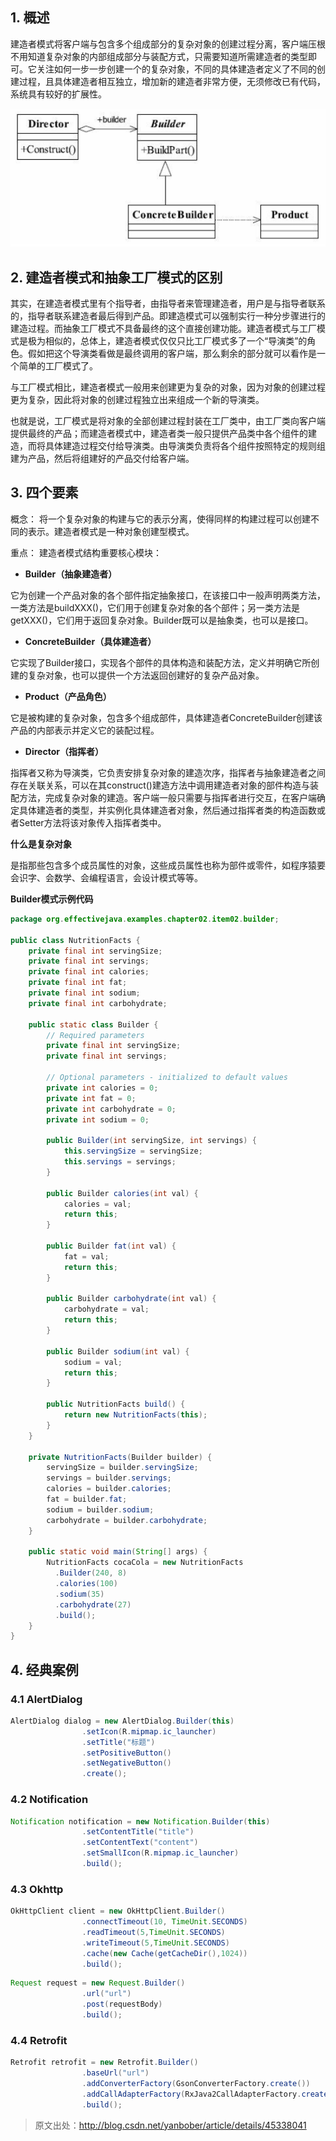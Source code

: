 ## **1. 概述**

建造者模式将客户端与包含多个组成部分的复杂对象的创建过程分离，客户端压根不用知道复杂对象的内部组成部分与装配方式，只需要知道所需建造者的类型即可。它关注如何一步一步创建一个的复杂对象，不同的具体建造者定义了不同的创建过程，且具体建造者相互独立，增加新的建造者非常方便，无须修改已有代码，系统具有较好的扩展性。

![builder建造者模式](../assets/builder)

## 2. 建造者模式和抽象工厂模式的区别

其实，在建造者模式里有个指导者，由指导者来管理建造者，用户是与指导者联系的，指导者联系建造者最后得到产品。即建造模式可以强制实行一种分步骤进行的建造过程。而抽象工厂模式不具备最终的这个直接创建功能。建造者模式与工厂模式是极为相似的，总体上，建造者模式仅仅只比工厂模式多了一个“导演类”的角色。假如把这个导演类看做是最终调用的客户端，那么剩余的部分就可以看作是一个简单的工厂模式了。

与工厂模式相比，建造者模式一般用来创建更为复杂的对象，因为对象的创建过程更为复杂，因此将对象的创建过程独立出来组成一个新的导演类。

也就是说，工厂模式是将对象的全部创建过程封装在工厂类中，由工厂类向客户端提供最终的产品；而建造者模式中，建造者类一般只提供产品类中各个组件的建造，而将具体建造过程交付给导演类。由导演类负责将各个组件按照特定的规则组建为产品，然后将组建好的产品交付给客户端。

## **3. 四个要素**
概念： 将一个复杂对象的构建与它的表示分离，使得同样的构建过程可以创建不同的表示。建造者模式是一种对象创建型模式。

重点： 建造者模式结构重要核心模块：

- **Builder（抽象建造者）**

它为创建一个产品对象的各个部件指定抽象接口，在该接口中一般声明两类方法，一类方法是buildXXX()，它们用于创建复杂对象的各个部件；另一类方法是getXXX()，它们用于返回复杂对象。Builder既可以是抽象类，也可以是接口。

- **ConcreteBuilder（具体建造者）**

它实现了Builder接口，实现各个部件的具体构造和装配方法，定义并明确它所创建的复杂对象，也可以提供一个方法返回创建好的复杂产品对象。

- **Product（产品角色）**

它是被构建的复杂对象，包含多个组成部件，具体建造者ConcreteBuilder创建该产品的内部表示并定义它的装配过程。

- **Director（指挥者）**

指挥者又称为导演类，它负责安排复杂对象的建造次序，指挥者与抽象建造者之间存在关联关系，可以在其construct()建造方法中调用建造者对象的部件构造与装配方法，完成复杂对象的建造。客户端一般只需要与指挥者进行交互，在客户端确定具体建造者的类型，并实例化具体建造者对象，然后通过指挥者类的构造函数或者Setter方法将该对象传入指挥者类中。

**什么是复杂对象**

是指那些包含多个成员属性的对象，这些成员属性也称为部件或零件，如程序猿要会识字、会数学、会编程语言，会设计模式等等。

**Builder模式示例代码**

```java
package org.effectivejava.examples.chapter02.item02.builder;

public class NutritionFacts {
    private final int servingSize;
    private final int servings;
    private final int calories;
    private final int fat;
    private final int sodium;
    private final int carbohydrate;

    public static class Builder {
        // Required parameters
        private final int servingSize;
        private final int servings;

        // Optional parameters - initialized to default values
        private int calories = 0;
        private int fat = 0;
        private int carbohydrate = 0;
        private int sodium = 0;

        public Builder(int servingSize, int servings) {
            this.servingSize = servingSize;
            this.servings = servings;
        }

        public Builder calories(int val) {
            calories = val;
            return this;
        }

        public Builder fat(int val) {
            fat = val;
            return this;
        }

        public Builder carbohydrate(int val) {
            carbohydrate = val;
            return this;
        }

        public Builder sodium(int val) {
            sodium = val;
            return this;
        }

        public NutritionFacts build() {
            return new NutritionFacts(this);
        }
    }

    private NutritionFacts(Builder builder) {
        servingSize = builder.servingSize;
        servings = builder.servings;
        calories = builder.calories;
        fat = builder.fat;
        sodium = builder.sodium;
        carbohydrate = builder.carbohydrate;
    }

    public static void main(String[] args) {
        NutritionFacts cocaCola = new NutritionFacts
          .Builder(240, 8)
          .calories(100)
          .sodium(35)
          .carbohydrate(27)
          .build();
    }
}
```
## 4. 经典案例
### 4.1 AlertDialog

```java
AlertDialog dialog = new AlertDialog.Builder(this)
                .setIcon(R.mipmap.ic_launcher)
                .setTitle("标题")
                .setPositiveButton()
                .setNegativeButton()
                .create();
```

### 4.2 Notification

```java
Notification notification = new Notification.Builder(this)
                .setContentTitle("title")
                .setContentText("content")
                .setSmallIcon(R.mipmap.ic_launcher)
                .build();
```

### 4.3 Okhttp

```java
OkHttpClient client = new OkHttpClient.Builder()
                .connectTimeout(10, TimeUnit.SECONDS)
                .readTimeout(5,TimeUnit.SECONDS)
                .writeTimeout(5,TimeUnit.SECONDS)
                .cache(new Cache(getCacheDir(),1024))
                .build();
```

```java
Request request = new Request.Builder()
                .url("url")
                .post(requestBody)
                .build();
```

### 4.4 Retrofit

```java
Retrofit retrofit = new Retrofit.Builder()
                .baseUrl("url")
                .addConverterFactory(GsonConverterFactory.create())
                .addCallAdapterFactory(RxJava2CallAdapterFactory.create())
                .build();
```

> 原文出处：http://blog.csdn.net/yanbober/article/details/45338041
